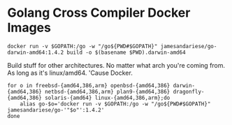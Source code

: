 # Golang Cross Compiler Docker Images

    docker run -v $GOPATH:/go -w "/go${PWD#$GOPATH}" jamesandariese/go-darwin-amd64:1.4.2 build -o $(basename $PWD).darwin-amd64

Build stuff for other architectures.  No matter what arch you're coming from.  As long as it's linux/amd64.  'Cause Docker.

    for o in freebsd-{amd64,386,arm} openbsd-{amd64,386} darwin-{amd64,386} netbsd-{amd64,386,arm} plan9-{amd64,386} dragonfly-{amd64,386} solaris-{amd64} linux-{amd64,386,arm};do
        alias go-$o='docker run -v $GOPATH:/go -w "/go${PWD#$GOPATH}" jamesandariese/go-'"$o"':1.4.2'
    done
